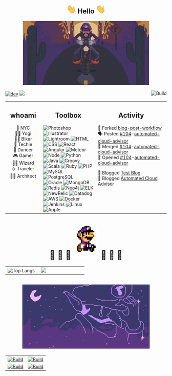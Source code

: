 <!-- Hello -->
<h2 align="center"><img src="https://raw.githubusercontent.com/aakhtar3/aakhtar3/main/img/wave.gif" width="30px"> Hello <img src="https://raw.githubusercontent.com/aakhtar3/aakhtar3/main/img/wave.gif" width="30px"></h2>
<!-- Image -->
<p align="center">
<img alt="u/byronius_j" src="https://raw.githubusercontent.com/aakhtar3/aakhtar3/main/img/bike.gif" height="200px"></p>

<!-- Badge -->
<a href="https://dev.to/aakhtar3"><img alt="dev" src="https://img.shields.io/badge/💬-black?&logo=dev.to&cacheSeconds=86400"></a> <img src="https://visitor-badge.glitch.me/badge?page_id=aakhtar3.aakhtar3"/> <a href="https://github.com/aakhtar3/aakhtar3/actions?query=workflow%3A%22Update+Activity%22"><img src="https://img.shields.io/github/workflow/status/aakhtar3/aakhtar3/Update%20Activity?logo=github&label=Activity" align="right" alt="Build"></a>

<!-- Info -->
<table style="width:100%"><tr >
<td valign="top" width="22%">
<h2 align="center">whoami</h2>
<p align="center">
📍 NYC
</br>
🧘‍♂️ Yogi
</br>
🚴‍♂️ Biker
</br>
💾 Techie
</br>
🕺 Dancer
</br>
🎮 Gamer
</br>
🧙‍♂️ Wizard
</br>
✈️ Traveler
</br>
👨‍💻 Architect</a>
</p>
</td>
<!-- Skills -->
<td valign="top" width="34%">
<h2 align="center">Toolbox</h2>
<!-- Adobe -->
<img alt="Photoshop" src="https://img.shields.io/badge/Photoshop-black?&logo=adobe-photoshop&color=151515&logoColor=79ff97&cacheSeconds=86400">
<img alt="Illustrator" src="https://img.shields.io/badge/Illustrator-black?&logo=adobe-illustrator&color=151515&logoColor=79ff97&cacheSeconds=86400">
<img alt="Lightroom" src="https://img.shields.io/badge/Lightroom-black?&logo=adobe-lightroom-cc&color=151515&logoColor=79ff97&cacheSeconds=86400">
<!-- Web -->
<img alt="HTML" src="https://img.shields.io/badge/HTML-black?&logo=html5&color=151515&logoColor=79ff97&cacheSeconds=86400">
<img alt="CSS" src="https://img.shields.io/badge/CSS-black?&logo=css3&color=151515&logoColor=79ff97&cacheSeconds=86400">
<img alt="React" src="https://img.shields.io/badge/React-black?&logo=react&color=151515&logoColor=79ff97&cacheSeconds=86400">
<img alt="Angular" src="https://img.shields.io/badge/Angular-black?&logo=angular&color=151515&logoColor=79ff97&cacheSeconds=86400">
<img alt="Meteor" src="https://img.shields.io/badge/Meteor-black?&logo=meteor&color=151515&logoColor=79ff97&cacheSeconds=86400">
<!-- App -->
<img alt="Node" src="https://img.shields.io/badge/Node-black?&logo=node.js&color=151515&logoColor=79ff97&cacheSeconds=86400">
<img alt="Python" src="https://img.shields.io/badge/Python-black?&logo=python&color=151515&logoColor=79ff97&cacheSeconds=86400">
<img alt="Java" src="https://img.shields.io/badge/Java-black?&logo=java&color=151515&logoColor=79ff97&cacheSeconds=86400">
<img alt="Groovy" src="https://img.shields.io/badge/Groovy-black?&logo=groovy&color=151515&logoColor=79ff97&cacheSeconds=86400">
<img alt="Scala" src="https://img.shields.io/badge/Scala-black?&logo=scala&color=151515&logoColor=79ff97&cacheSeconds=86400">
<img alt="Ruby" src="https://img.shields.io/badge/Ruby-black?&logo=ruby&color=151515&logoColor=79ff97&cacheSeconds=86400">
<img alt="PHP" src="https://img.shields.io/badge/PHP-black?&logo=php&color=151515&logoColor=79ff97&cacheSeconds=86400">
<!-- Data -->
<img alt="MySQL" src="https://img.shields.io/badge/MySQL-black?&logo=mysql&color=151515&logoColor=79ff97&cacheSeconds=86400">
<img alt="PostgreSQL" src="https://img.shields.io/badge/PostgreSQL-black?&logo=postgresql&color=151515&logoColor=79ff97&cacheSeconds=86400">
<img alt="Oracle" src="https://img.shields.io/badge/Oracle-black?&logo=oracle&color=151515&logoColor=79ff97&cacheSeconds=86400">
<img alt="MongoDB" src="https://img.shields.io/badge/MongoDB-black?&logo=mongodb&color=151515&logoColor=79ff97&cacheSeconds=86400">
<img alt="Redis" src="https://img.shields.io/badge/Redis-black?&logo=redis&color=151515&logoColor=79ff97&cacheSeconds=86400">
<img alt="Neo4j" src="https://img.shields.io/badge/Neo4j-black?&logo=neo4j&color=151515&logoColor=79ff97&cacheSeconds=86400">
<!-- Telemetry -->
<img alt="ELK" src="https://img.shields.io/badge/ELK-black?&logo=kibana&color=151515&logoColor=79ff97&cacheSeconds=86400">
<img alt="NewRelic" src="https://img.shields.io/badge/New_Relic-black?&logo=new-relic&color=151515&logoColor=79ff97&cacheSeconds=86400">
<img alt="Datadog" src="https://img.shields.io/badge/Datadog-black?&logo=datadog&color=151515&logoColor=79ff97&cacheSeconds=86400">
<!-- DevOps -->
<img alt="AWS" src="https://img.shields.io/badge/AWS-black?&logo=amazon-aws&color=151515&logoColor=79ff97&cacheSeconds=86400">
<img alt="Docker" src="https://img.shields.io/badge/Docker-black?&logo=docker&color=151515&logoColor=79ff97&cacheSeconds=86400">
<img alt="Jenkins" src="https://img.shields.io/badge/Jenkins-black?&logo=jenkins&color=151515&logoColor=79ff97&cacheSeconds=86400">
<!-- OS -->
<img alt="Linux" src="https://img.shields.io/badge/Linux-black?&logo=linux&color=151515&logoColor=79ff97&cacheSeconds=86400">
<img alt="Apple" src="https://img.shields.io/badge/OSX-black?&logo=apple&color=151515&logoColor=79ff97&cacheSeconds=86400">
</td>
<td valign="top" width="44%">
<h2 align="center">Activity</h2>
<!--START_SECTION:activity-->

🍴 Forked [blog-post-workflow](https://github.com/gautamkrishnar/blog-post-workflow) </br>
🗣 Posted [#104](https://github.com/disneystreaming/automated-cloud-advisor/issues/104)-[automated-cloud-advisor](https://github.com/disneystreaming/automated-cloud-advisor) </br>
🎉 Merged [#104](https://github.com/disneystreaming/automated-cloud-advisor/pull/104)-[automated-cloud-advisor](https://github.com/disneystreaming/automated-cloud-advisor) </br>
💪 Opened [#104](https://github.com/disneystreaming/automated-cloud-advisor/pull/104)-[automated-cloud-advisor](https://github.com/disneystreaming/automated-cloud-advisor) </br>
<!--END_SECTION:activity-->
<!-- BLOG-POST-LIST:START -->
💬 Blogged [Test Blog](https://dev.to/aakhtar3/test-blog-4nkk) </br>
💬 Blogged [Automated Cloud Advisor](https://dev.to/aakhtar3/automated-cloud-advisor-5d23) </br><!-- BLOG-POST-LIST:END -->
</td>
</tr></table>
<!-- Stats -->
<h1 align="center">
👾 👾 👾 <img alt="OmegaSpartanSP" src="https://raw.githubusercontent.com/aakhtar3/aakhtar3/main/img/hop.gif" height="100px"> 👾 👾 👾
</h1>
<table><tr>
<td width="40%">
<img alt="Top Langs" src="https://github-readme-stats.vercel.app/api/top-langs/?username=aakhtar3&langs_count=8&theme=dark&cache_seconds=43200&layout=compact&hide=jupyter notebook">
</td>
<td width="55%">
<img src="https://github-readme-stats.vercel.app/api?username=aakhtar3&theme=dark&show_icons=true&cache_seconds=43200"/>
</td>
</tr></table>
<!-- Working on -->
<h2 align="center"><img alt="u/byronius_j" src="https://raw.githubusercontent.com/aakhtar3/aakhtar3/main/img/star.gif" height="200px"></h2>
<table><tr>
<td width="50%">
<a href="https://github.com/disneystreaming/automated-cloud-advisor"><img alt="Build" src="https://github-readme-stats.vercel.app/api/pin/?username=disneystreaming&repo=automated-cloud-advisor&theme=dark&cache_seconds=43200">
</a>
</td>
<td width="50%">
<a href="https://github.com/donnemartin/awesome-aws"><img alt="Build" src="https://github-readme-stats.vercel.app/api/pin/?username=donnemartin&repo=awesome-aws&theme=dark&cache_seconds=86400">
</a>
</td>
</tr>
<tr>
<td width="50%">
<a href="https://github.com/jamesgeorge007/github-activity-readme"><img alt="Build" src="https://github-readme-stats.vercel.app/api/pin/?username=jamesgeorge007&repo=github-activity-readme&theme=dark&cache_seconds=86400">
</a>
</td>
<td width="50%">
<a href="https://github.com/abhisheknaiidu/awesome-github-profile-readme"><img alt="Build" src="https://github-readme-stats.vercel.app/api/pin/?username=abhisheknaiidu&repo=awesome-github-profile-readme&theme=dark&cache_seconds=86400">
</a>
</td>
</tr>
</table>
